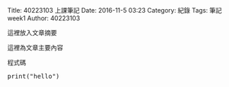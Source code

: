 Title: 40223103 上課筆記
Date: 2016-11-5 03:23
Category: 紀錄
Tags: 筆記week1
Author: 40223103

這裡放入文章摘要

<!-- PELICAN_END_SUMMARY -->

這裡為文章主要內容

程式碼

<pre class="brush: python;">
print("hello")
</pre>